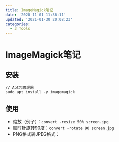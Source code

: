 ```yaml
---
title: ImageMagick笔记
date: '2020-11-01 11:36:11'
updated: '2021-01-30 20:08:23'
categories:
  - 3 Tools
---
```

# ImageMagick笔记

## 安装

```shell
// Apt包管理器
sudo apt install -y imagemagick
```

## 使用

- 缩放（例子）：`convert -resize 50% screen.jpg`
- 顺时针旋转90度：`convert -rotate 90 screen.jpg`
- PNG格式转JPEG格式：
